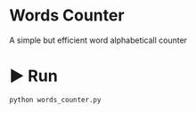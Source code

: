 # Words Counter
A simple but efficient word alphabeticall counter

# ▶️ Run
```bash
python words_counter.py
